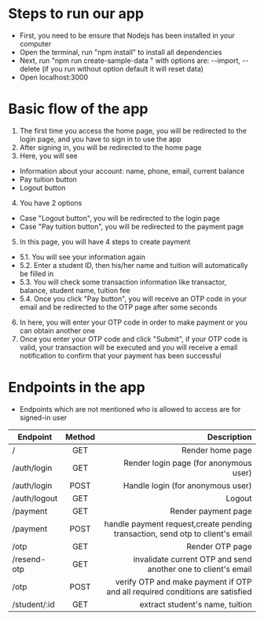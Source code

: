 # Steps to run our app

- First, you need to be ensure that Nodejs has been installed in your computer
- Open the terminal, run "npm install" to install all dependencies
- Next, run "npm run create-sample-data <options>" with options are: --import, --delete (if you run without option default it will reset data)
- Open localhost:3000

# Basic flow of the app

1. The first time you access the home page, you will be redirected to the login page, and you have to sign in to use the app
2. After signing in, you will be redirected to the home page
3. Here, you will see

* Information about your account: name, phone, email, current balance
* Pay tuition button
* Logout button

4. You have 2 options
* Case "Logout button", you will be redirected to the login page
* Case "Pay tuition button", you will be redirected to the payment page

5. In this page, you will have 4 steps to create payment
* 5.1. You will see your information again
* 5.2. Enter a student ID, then his/her name and tuition will automatically be filled in
* 5.3. You will check some transaction information like transactor, balance, student name, tuition fee
* 5.4. Once you click "Pay button", you will receive an OTP code in your email and be redirected to the OTP page after some seconds
6. In here, you will enter your OTP code in order to make payment or you can obtain another one
7. Once you enter your OTP code and click "Submit", if your OTP code is valid, your transaction will be executed and
   you will receive a email notification to confirm that your payment has been successful

# Endpoints in the app

- Endpoints which are not mentioned who is allowed to access are for signed-in user

| Endpoint     | Method |                                                                   Description |
| ------------ | :----: | ----------------------------------------------------------------------------: |
| /            |  GET   |                                                              Render home page |
| /auth/login  |  GET   |                                        Render login page (for anonymous user) |
| /auth/login  |  POST  |                                             Handle login (for anonymous user) |
| /auth/logout |  GET   |                                                                        Logout |
| /payment     |  GET   |                                                           Render payment page |
| /payment     |  POST  | handle payment request,create pending transaction, send otp to client's email |
| /otp         |  GET   |                                                               Render OTP page |
| /resend-otp  |  GET   |                 invalidate current OTP and send another one to client's email |
| /otp         |  POST  |  verify OTP and make payment if OTP and all required conditions are satisfied |
| /student/:id |  GET   |                                               extract student's name, tuition |